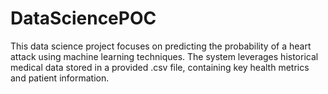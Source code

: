 # DataSciencePOC
This data science project focuses on predicting the probability of a heart attack using machine learning techniques. The system leverages historical medical data stored in a provided .csv file, containing key health metrics and patient information.

